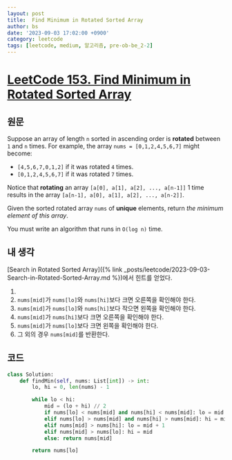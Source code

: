 ```yaml
---
layout: post
title:  Find Minimum in Rotated Sorted Array
author: bs
date: '2023-09-03 17:02:00 +0900'
category: leetcode
tags: [leetcode, medium, 알고리즘, pre-ob-be_2-2]
---
```


# [LeetCode 153. Find Minimum in Rotated Sorted Array](https://leetcode.com/problems/find-minimum-in-rotated-sorted-array/)

## 원문
Suppose an array of length `n` sorted in ascending order is **rotated** between `1` and `n` times. For example, the array `nums = [0,1,2,4,5,6,7]` might become:

- `[4,5,6,7,0,1,2]` if it was rotated `4` times.
- `[0,1,2,4,5,6,7]` if it was rotated `7` times.

Notice that **rotating** an array `[a[0], a[1], a[2], ..., a[n-1]]` 1 time results in the array `[a[n-1], a[0], a[1], a[2], ..., a[n-2]]`.

Given the sorted rotated array `nums` of **unique** elements, return *the minimum element of this array*.

You must write an algorithm that runs in `O(log n)` time.

## 내 생각
[Search in Rotated Sorted Array]({% link _posts/leetcode/2023-09-03-Search-in-Rotated-Sorted-Array.md %})에서 힌트를 얻었다.

1. 
1. `nums[mid]`가 `nums[lo]`와 `nums[hi]`보다 크면 오른쪽을 확인해야 한다.
2. `nums[mid]`가 `nums[lo]`와 `nums[hi]`보다 작으면 왼쪽을 확인해야 한다.
3. `nums[mid]`가 `nums[hi]`보다 크면 오른쪽을 확인해야 한다.
4. `nums[mid]`가 `nums[lo]`보다 크면 왼쪽을 확인해야 한다.
5. 그 외의 경우 `nums[mid]`를 반환한다.

## 코드
```python
class Solution:
    def findMin(self, nums: List[int]) -> int:
        lo, hi = 0, len(nums) - 1

        while lo < hi:
            mid = (lo + hi) // 2
            if nums[lo] < nums[mid] and nums[hi] < nums[mid]: lo = mid + 1
            elif nums[lo] > nums[mid] and nums[hi] > nums[mid]: hi = mid
            elif nums[mid] > nums[hi]: lo = mid + 1
            elif nums[mid] > nums[lo]: hi = mid
            else: return nums[mid]

        return nums[lo]
```